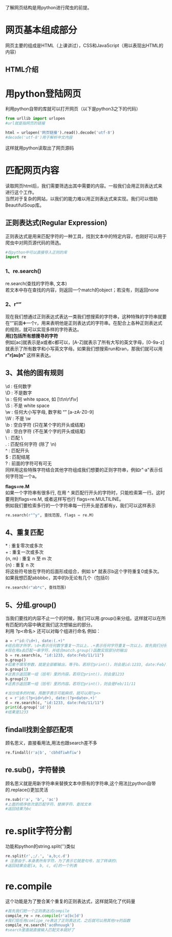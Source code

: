 了解网页结构是用python进行爬虫的前提。  
# 网页基本组成部分
网页主要的组成是HTML（上课讲过），CSS和JavaScript（用以表现出HTML的内容）  
## HTML介绍

# 用python登陆网页
利用python自带的库就可以打开网页（以下是python3之下的代码）  
```python
from urllib import urlopen
#url就是指网页的链接

html = urlopen('网页链接').read().decode('utf-8')
#decode('utf-8')用于解析中文内容
```
这样就用python读取出了网页源码
# 匹配网页内容
读取网页html后，我们需要筛选出其中需要的内容。一般我们会用正则表达式来进行这个工作。  
当然对于复杂的网站，以我们的能力难以用正则表达式来实现。我们可以借助BeautifulSoup库。
## 正则表达式(Regular Expression)
正则表达式是用来匹配字符的一种工具，找到文本中的特定内容，也刚好可以用于爬虫中对网页源代码的筛选。
```python
#在python中可以直接导入正则的库
import re
```
### 1、re.search()
re.search(查找的字符串, 文本)  
若文本中存在查找的内容，则返回一个match的object；若没有，则返回none  
### 2、r“”
现在我们想通过正则表达式表达一类我们想搜索的字符串，这种特殊的字符串就要在“”前面➕️一个r，用来表明他是正则表达式的字符串。在配合上各种正则表达式的规则，就可以实现多样的字符表达。  
**用[]包括所有想搜寻的字符**  
例如[ac]就表示是a或者c都可以，[A-Z]就表示了所有大写的英文字母，[0-9a-z]就表示了所有数字和小写英文字母。如果我们想搜索run和ran，那我们就可以用 **r"r[au]n"** 这样来表达。  
## 3、其他的固有规则  
\d : 任何数字  
\D : 不是数字  
\s : 任何 white space, 如 [\t\n\r\f\v]  
\S : 不是 white space  
\w : 任何大小写字母, 数字和 “” [a-zA-Z0-9]  
\W : 不是 \w  
\b : 空白字符 (只在某个字的开头或结尾)  
\B : 空白字符 (不在某个字的开头或结尾)  
\\ : 匹配 \  
. : 匹配任何字符 (除了 \n)  
^ : 匹配开头  
$ : 匹配结尾  
? : 前面的字符可有可无  
同样用这些特殊字符结合其他字符组成我们想要的正则字符串，例如r"·a"表示任何字符加一个a。  
  
**flags=re.M**  
如果一个字符串有很多行, 在用 ^ 来匹配行开头的字符时，只能检索第一行。这时要用到flags=re.M, 或者这样写也行 flags=re.MULTILINE。  
例如我们要检索多行的一个字符串每一行开头是否都有y，我们可以这样表示  
```python
re.search(r"^y", 查找范围, flags = re.M)
```
## 4、重复匹配
\* : 重复零次或多次  
\+ : 重复一次或多次  
{n, m} : 重复 n 至 m 次  
{n} : 重复 n 次  
将这些符号放在字符的后面形成组合，例如 b* 就表示b这个字符重复0或多次。  
如果我想匹配abbbbc，其中的b无论有几个（包括0）  
```python
re.search(r"ab*c", 查找范围)
```
## 5、分组.group()
当我们要找的内容不止一个的时候，我们可以用.group()来分组。这样就可以在所有匹配的内容中确定我们这次想输出的部分。  
利用 ?p<命名> 还可以对每个组进行命名
例如：  
```python
a = r"id:(\d+), date:(.+)"
#结合刚才所学，\d+表示任何数字重复一次以上，.+表示任何字符重复一次以上。首先我们分别用()表示表示为两个组。
#现在用a去匹配一串字符，并结合match.group()函数实现部分的输出
b = re.search(a, "id:1233, date:Feb/11/11")
b.group()
#如果不填写参数，就是全部都输出，等于b。若将它print()，则会是id:1233, date:Feb/11/11
b.group(1)
#这表示返回第一组（括号）里的内容。若将它print()，则会是1233
b.group(2)
#这表示返回第一组（括号）里的内容。若将它print()，则会是Feb/11/11

#当分组多的时候，用数字表示可能麻烦，就可以用?p<>
c = r'id:(?p<id>\d+), date:(?p<date>.+)'
d = re.search(c, "id:1233, date:Feb/11/11")
print(d.group('id'))
#结果是1233
```
## findall找到全部匹配项
顾名思义，直接看用法,用法也跟search差不多  
```python
re.findall(r'a|b', 'cbhdfiwhfiw')  
```
## re.sub()，字符替换
顾名思义就是用新字符串来替换文本中原有的字符串,这个用法比python自带的.replace()更加灵活  
```python
re.sub(r'a', 'b', 'ac')
#上面的顺序依次是匹配字符、替换字符、查找文本
#返回结果为bc
```
# re.split字符分割
功能和python的string.split('')类似
```python
re.split(r',;/.', 'a,b;c.d')
# 注意由于.本身表所有字符，为了表示它就是句号，加了转译的\
#返回结果会是[a, b, c, d]的一个列表
```
# re.compile
这个功能是为了整合某个重复的正则表达式，这样就简化了代码量
```python
#首先我们把一个正则表达式compile
compile_re = re.compile(r'a[bc]d')
#我们现在用comlipe_re表达了正则表达式，之后就可以用其他re的函数
compile_re.search('acdhnuugk')
#search里面就直接输入匹配文本就好了
```




